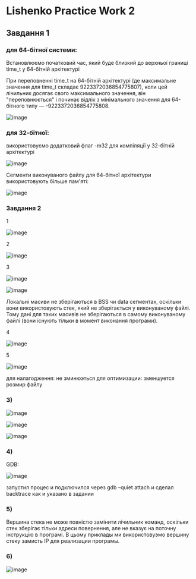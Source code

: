 # Lishenko Practice Work 2
## Завдання 1
### для 64-бітної системи:

Встановлюємо початковий час, який буде близкий до верхньої границі time_t у 64-бітній архітектурі

При переповненні time_t на 64-бітній архітектурі (де максимальне значення для time_t складає 9223372036854775807), коли цей лічильник досягає свого максимального значення, він "переповнюється" і починає відлік з мінімального значення для 64-бітного типу — -9223372036854775808.

![image](https://github.com/user-attachments/assets/edbe8dbd-72f4-450b-aaab-65769bb5422b)


### для 32-бітної:

використовуємо додатковий флаг -m32 для компіляції у 32-бітній архітектурі 

![image](https://github.com/user-attachments/assets/315c6693-e5c3-4e02-96c9-0a42a1c28b60)

Сегменти виконуваного файлу для 64-бітної архітектури використовують більше пам'яті:


![image](https://github.com/user-attachments/assets/e500cae5-fdda-46a8-a692-1efbedc239bc)




### Завдання 2
1

![image](https://github.com/user-attachments/assets/b79a73d3-c1b4-40e9-9f2b-d09387655df1)


2

![image](https://github.com/user-attachments/assets/1ed00021-dc4e-4ab3-b0b6-d677c95bbec0)

3

![image](https://github.com/user-attachments/assets/1fcaf4a4-1ca4-4496-ae2f-55da3f5eb0ee)

![image](https://github.com/user-attachments/assets/6f55984a-f5cd-44db-a3bf-d0d774bc91d2)

Локальні масиви не зберігаються в BSS чи data сегментах, оскільки вони використовують стек, який не зберігається у виконуваному файлі. Тому дані для таких масивів не зберігаються в самому виконуваному файлі (вони існують тільки в момент виконання програми).

4 

![image](https://github.com/user-attachments/assets/8a1fbddc-bca7-48ea-8c42-2585bc1e3308)



5

![image](https://github.com/user-attachments/assets/ef4a1c4d-249d-4873-89f8-0714f7d54191)

для налагодження: не зминюэться
для оптимизации: зменшуется розмир файлу

### 3)

![image](https://github.com/user-attachments/assets/20e46877-7f49-4ed8-b565-39ce7fc64bcd)

![image](https://github.com/user-attachments/assets/4937d78e-00f0-4bd1-aeb4-0164eb19fa11)

![image](https://github.com/user-attachments/assets/5ac4db54-aea7-4b6c-9ed9-bdbed38724c0)

### 4)

GDB:

![image](https://github.com/user-attachments/assets/2f328d34-b5cb-434e-9b2e-7480e4278ec5)

запустил процес и подключился через gdb –quiet attach <PID> и сделал backtrace как и указано в задании

### 5)
Вершина стека не може повністю замінити лічильник команд, оскільки стек зберігає тільки адреси повернення, але не вказує на поточну інструкцію в програмі.
В цьому приклады ми використовуэмо вершину стеку замисть IP для реализации програмы.

### 6)

![image](https://github.com/user-attachments/assets/1d13b1d8-9aba-4004-b54d-8c54a94ec730)
